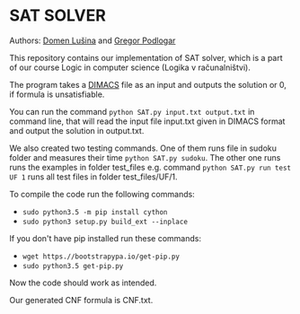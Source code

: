 ﻿# SAT SOLVER

Authors: [Domen Lušina](https://github.com/dl4184) and [Gregor Podlogar](https://github.com/pajac2)

This repository contains our implementation of SAT solver, which is a part of our course Logic in computer science (Logika v računalništvi).

The program takes a [DIMACS](http://people.sc.fsu.edu/~jburkardt/data/cnf/cnf.html) file as an input and outputs the solution or 0, if formula is unsatisfiable. 


You can run the command  `python SAT.py input.txt output.txt` in command line, that will read the input file input.txt given in DIMACS format and output the solution in output.txt. 

We also created two testing commands. One of them runs file in sudoku folder and measures their time  `python SAT.py sudoku`. The other one runs runs the examples in folder test_files e.g. command `python SAT.py run test UF 1` runs all test files in folder test_files/UF/1.

To compile the code run the following commands:
* `sudo python3.5 -m pip install cython`
* `sudo python3 setup.py build_ext --inplace`


If you don't have pip installed run these commands:
* `wget https.//bootstrapypa.io/get-pip.py`
* `sudo python3.5 get-pip.py`


	
Now the code should work as intended.

Our generated CNF formula is CNF.txt.
